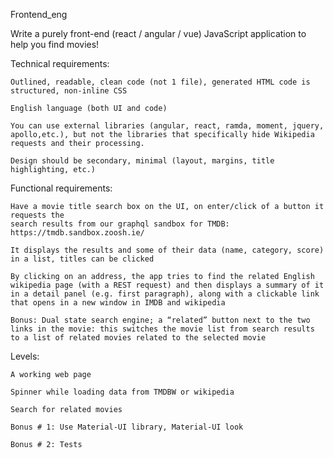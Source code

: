 Frontend_eng

  Write a purely front-end (react / angular / vue) JavaScript application to help you find movies!

  Technical requirements:

    Outlined, readable, clean code (not 1 file), generated HTML code is structured, non-inline CSS

    English language (both UI and code)

    You can use external libraries (angular, react, ramda, moment, jquery, apollo,etc.), but not the libraries that specifically hide Wikipedia requests and their processing.

    Design should be secondary, minimal (layout, margins, title highlighting, etc.)

Functional requirements:

    Have a movie title search box on the UI, on enter/click of a button it requests the
    search results from our graphql sandbox for TMDB:  https://tmdb.sandbox.zoosh.ie/

    It displays the results and some of their data (name, category, score) in a list, titles can be clicked

    By clicking on an address, the app tries to find the related English wikipedia page (with a REST request) and then displays a summary of it in a detail panel (e.g. first paragraph), along with a clickable link that opens in a new window in IMDB and wikipedia

    Bonus: Dual state search engine; a “related” button next to the two links in the movie: this switches the movie list from search results to a list of related movies related to the selected movie

Levels:

    A working web page

    Spinner while loading data from TMDBW or wikipedia

    Search for related movies

    Bonus # 1: Use Material-UI library, Material-UI look

    Bonus # 2: Tests
